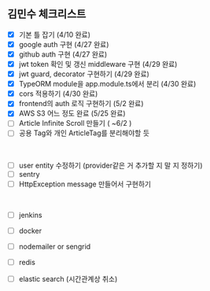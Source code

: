 ## 김민수 체크리스트

- [x] 기본 틀 잡기 (4/10 완료)
- [x] google auth 구현 (4/27 완료)
- [x] github auth 구현 (4/27 완료)
- [x] jwt token 확인 및 갱신 middleware 구현 (4/29 완료)
- [x] jwt guard, decorator 구현하기 (4/29 완료)
- [x] TypeORM module을 app.module.ts에서 분리 (4/30 완료)
- [x] cors 적용하기 (4/30 완료)
- [x] frontend의 auth 로직 구현하기 (5/2 완료)
- [x] AWS S3 어느 정도 완료 (5/25 완료)
- [ ] Article Infinite Scroll 만들기 ( ~6/2 )
- [ ] 공용 Tag와 개인 ArticleTag를 분리해야할 듯

<br/>

- [ ] user entity 수정하기 (provider같은 거 추가할 지 말 지 정하기)
- [ ] sentry
- [ ] HttpException message 만들어서 구현하기

<br/>

- [ ] jenkins
- [ ] docker
- [ ] nodemailer or sengrid
- [ ] redis

- [ ] elastic search (시간관계상 취소)
